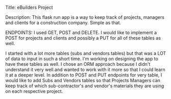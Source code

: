 Title: eBuilders Project

Description: This flask run app is a way to keep track of projects, managers and clients for a construction company. Simple as that.

ENDPOINTS: I used GET, POST and DELETE. I would like to implement a POST for projects and clients and possibly a PUT for all of these tables as well.


I started with a lot more tables (subs and vendors tables) but that was a LOT of data to input in such a short time. I'm working on designing the app to have these tables as well. I chose an ORM approach because I didn't understand it very well and wanted to work with it more so that I could learn it at a deeper level. 
In addition to POST and PUT endpoints for very table, I would like to add Subs and Vendors tables so that Projects Managers can keep track of which sub-contractor's and vendor's materials they are using on each respective project.

